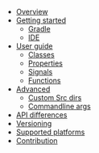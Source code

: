 * [Overview](src/doc/index.md)
* [Getting started]()
    * [Gradle](src/doc/getting-started/gradle.md)
    * [IDE](src/doc/getting-started/ide.md)
* [User guide]()
    * [Classes](src/doc/user-guide/classes.md)
    * [Properties](src/doc/user-guide/properties.md)
    * [Signals](src/doc/user-guide/signals.md)
    * [Functions](src/doc/user-guide/functions.md)
* [Advanced]()
    * [Custom Src dirs](src/doc/advanced/custom-src-dirs.md)
    * [Commandline args](src/doc/advanced/commandline-args.md)
* [API differences](src/doc/api-differences.md)
* [Versioning](src/doc/versioning.md)
* [Supported platforms](src/doc/supported-platforms.md)
* [Contribution](src/doc/contribution.md)